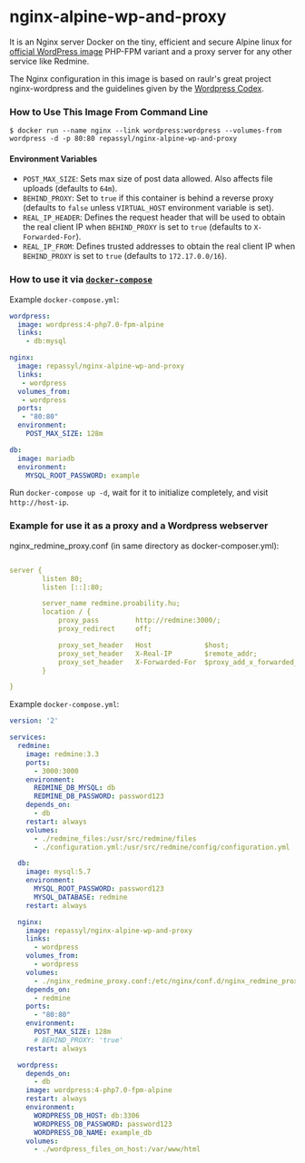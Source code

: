 # nginx-alpine-wp-and-proxy

It is an Nginx server Docker on the tiny, efficient and secure Alpine linux for 
[official WordPress image](https://hub.docker.com/_/wordpress/) PHP-FPM variant
and a proxy server for any other service like Redmine.

The Nginx configuration in this image is based on raulr's great project nginx-wordpress and the guidelines given by the [Wordpress Codex](https://codex.wordpress.org/Nginx).

### How to Use This Image From Command Line

    $ docker run --name nginx --link wordpress:wordpress --volumes-from wordpress -d -p 80:80 repassyl/nginx-alpine-wp-and-proxy

#### Environment Variables

* `POST_MAX_SIZE`: Sets max size of post data allowed. Also affects file uploads (defaults to `64m`).
* `BEHIND_PROXY`: Set to `true` if this container is behind a reverse proxy (defaults to `false` unless `VIRTUAL_HOST` environment variable is set).
* `REAL_IP_HEADER`: Defines the request header that will be used to obtain the real client IP when `BEHIND_PROXY` is set to `true` (defaults to `X-Forwarded-For`).
* `REAL_IP_FROM`: Defines trusted addresses to obtain the real client IP when `BEHIND_PROXY` is set to `true` (defaults to `172.17.0.0/16`).

### How to use it via [`docker-compose`](https://github.com/docker/compose)

Example `docker-compose.yml`:

```yaml
wordpress:
  image: wordpress:4-php7.0-fpm-alpine
  links:
    - db:mysql

nginx:
  image: repassyl/nginx-alpine-wp-and-proxy
  links:
   - wordpress
  volumes_from:
   - wordpress
  ports:
   - "80:80"
  environment:
    POST_MAX_SIZE: 128m

db:
  image: mariadb
  environment:
    MYSQL_ROOT_PASSWORD: example
```

Run `docker-compose up -d`, wait for it to initialize completely, and visit `http://host-ip`.

### Example for use it as a proxy and a Wordpress webserver

nginx_redmine_proxy.conf (in same directory as docker-composer.yml):

```yaml

server {
        listen 80;
        listen [::]:80;

        server_name redmine.proability.hu;
        location / {
            proxy_pass         http://redmine:3000/;
            proxy_redirect     off;

            proxy_set_header   Host             $host;
            proxy_set_header   X-Real-IP        $remote_addr;
            proxy_set_header   X-Forwarded-For  $proxy_add_x_forwarded_for;
        }

}
```

Example `docker-compose.yml`:

```yaml
version: '2'

services:
  redmine:
    image: redmine:3.3
    ports:
      - 3000:3000
    environment:
      REDMINE_DB_MYSQL: db
      REDMINE_DB_PASSWORD: password123
    depends_on:
      - db
    restart: always
    volumes:
      - ./redmine_files:/usr/src/redmine/files
      - ./configuration.yml:/usr/src/redmine/config/configuration.yml

  db:
    image: mysql:5.7
    environment:
      MYSQL_ROOT_PASSWORD: password123
      MYSQL_DATABASE: redmine
    restart: always

  nginx:
    image: repassyl/nginx-alpine-wp-and-proxy
    links:
      - wordpress
    volumes_from:
      - wordpress
    volumes:
      - ./nginx_redmine_proxy.conf:/etc/nginx/conf.d/nginx_redmine_proxy.conf
    depends_on:
      - redmine
    ports:
      - "80:80"
    environment:
      POST_MAX_SIZE: 128m
      # BEHIND_PROXY: 'true'
    restart: always

  wordpress:
    depends_on:
      - db
    image: wordpress:4-php7.0-fpm-alpine
    restart: always
    environment:
      WORDPRESS_DB_HOST: db:3306
      WORDPRESS_DB_PASSWORD: password123
      WORDPRESS_DB_NAME: example_db
    volumes:
      - ./wordpress_files_on_host:/var/www/html
```









